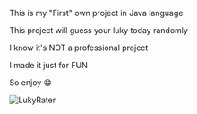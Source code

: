 This is my "First" own project in Java language 

This project will guess your luky today randomly

I know it's NOT a professional project

I made it just for FUN

So enjoy 😁


![LukyRater](https://user-images.githubusercontent.com/75680991/152873539-0c833ce6-2582-4af5-93ec-4e4fdc971448.png)
